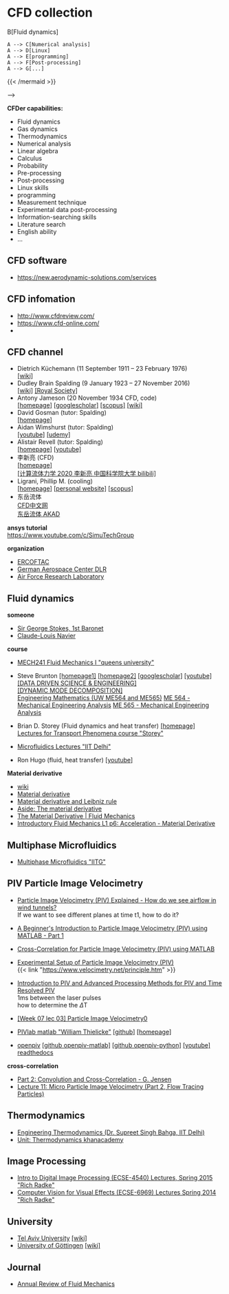 # CFD collection


<!-- 

{{< mermaid >}}
graph LR;
    A{CFD required skills} --> B[Fluid dynamics]
    A --> C[Numerical analysis]
    A --> D[Linux]
    A --> E[programming]
    A --> F[Post-processing]
    A --> G[...]
{{< /mermaid >}} 

-->

**CFDer capabilities:**
* Fluid dynamics
* Gas dynamics
* Thermodynamics
* Numerical analysis
* Linear algebra
* Calculus
* Probability
* Pre-processing
* Post-processing
* Linux skills
* programming
* Measurement technique
* Experimental data post-processing
* Information-searching skills
* Literature search
* English ability
* ...

## CFD software
- https://new.aerodynamic-solutions.com/services

## CFD infomation
- http://www.cfdreview.com/
- https://www.cfd-online.com/
- 

## CFD channel
* Dietrich Küchemann (11 September 1911 – 23 February 1976)  
[[wiki]](https://en.wikipedia.org/wiki/Dietrich_K%C3%BCchemann)  
* Dudley Brain Spalding (9 January 1923 – 27 November 2016)  
[[wiki]](https://www.wikiwand.com/en/Brian_Spalding) 
[[Royal Society]](https://royalsocietypublishing.org/doi/10.1098/rsbm.2018.0024) 
* Antony Jameson (20 November 1934 CFD, code)  
  [[homepage]](http://aero-comlab.stanford.edu/jameson/) 
  [[googlescholar]](https://scholar.google.com/citations?hl=en&user=74eUkXgAAAAJ&view_op=list_works&citft=1&email_for_op=dlxiaochemi%40gmail.com&sortby=pubdate) 
  [[scopus]](https://www.scopus.com/authid/detail.uri?origin=resultslist&authorId=57198148688&zone=) 
  [[wiki]](https://www.wikiwand.com/en/Antony_Jameson)  
* David Gosman (tutor: Spalding)  
[[homepage]](https://www.imperial.ac.uk/people/d.gosman/publications.html) 
* Aidan Wimshurst (tutor: Spalding)    
[[youtube]](https://www.youtube.com/channel/UCcqQi9LT0ETkRoUu8eYaEkg) 
[[udemy]](https://www.udemy.com/user/aidan-wimshurst/)  
* Alistair Revell (tutor: Spalding)   
[[homepage]](https://www.research.manchester.ac.uk/portal/en/researchers/alistair-revell(cffb9116-feac-4456-b611-8fa157f426ac).html) 
[[youtube]](https://www.youtube.com/user/mcji8ar2/videos)  
* 李新亮 (CFD)  
[[homepage]](http://sourcedb.imech.cas.cn/zw/rck0/zgjzj/gwqtdlx/201211/t20121129_3694922.html)  
[[计算流体力学 2020 李新亮 中国科学院大学 bilibili]](https://www.bilibili.com/video/BV1GT4y1G7NA)  
* Ligrani, Phillip M.  (cooling)  
[[homepage]](https://www.uah.edu/eng/departments/mae/faculty-staff/phillip-ligrani)
[[personal website]](https://ligrani.com/)
[[scopus]](https://www.scopus.com/authid/detail.uri?authorId=7007125186)  
* 东岳流体  
[CFD中文网](https://cfd-china.com/)  
[东岳流体 AKAD](http://dyfluid.com/)  

**ansys tutorial**  
https://www.youtube.com/c/SimuTechGroup

**organization**  

* [ERCOFTAC](https://www.ercoftac.org/)  
* [German Aerospace Center DLR](https://www.dlr.de/EN/Home/home_node.html)
* [Air Force Research Laboratory](https://www.afrl.af.mil/)

## Fluid dynamics
**someone**
- [Sir George Stokes, 1st Baronet](https://en.wikipedia.org/wiki/Sir_George_Stokes,_1st_Baronet)
- [Claude-Louis Navier](https://en.wikipedia.org/wiki/Claude-Louis_Navier)

**course**

* [MECH241 Fluid Mechanics I "queens university"](https://www.youtube.com/channel/UC7rvAZwkBWhJdTKb6guga4A/playlists)   

* Steve Brunton
  [[homepage1]](https://www.me.washington.edu/facultyfinder/steve-brunton)
  [[homepage2]](https://www.eigensteve.com/)
  [[googlescholar]](https://scholar.google.com/citations?hl=en&user=TjzWdigAAAAJ&view_op=list_works&citft=1&email_for_op=dlxiaochemi%40gmail.com&gmla=AJsN-F6YNUOTnS738rn1IHs1_SpA6gCVT0k-nxlRvI3RGBt--t9O9XEHAwEAGR37HZ3maJSdXDJtIPi6CMDutijzixG0-QhtyVKJRwKLXv2OJk7LWHA8qondQ87X9EZpkfcJh6zsO2nebbLHoVfiHWHpQg9PhTBqGd6zcnL4HG09aC47YGTQWOcf0WFJ7XCmAHHik_PyiiqCxHEd5YHcZJYvyj__BDBdgDAEzScObXdj-qT1U7hBh6HDHSw1ntqhNK_hwxGNH9AI)
  [[youtube]](https://www.youtube.com/c/Eigensteve/featured)  
  [[DATA DRIVEN SCIENCE & ENGINEERING]](http://databookuw.com/)  
  [[DYNAMIC MODE DECOMPOSITION]](http://dmdbook.com/)  
  [Engineering Mathematics (UW ME564 and ME565)](https://www.youtube.com/playlist?list=PLMrJAkhIeNNR2W2sPWsYxfrxcASrUt_9j)
  [ME 564 - Mechanical Engineering Analysis](http://faculty.washington.edu/sbrunton/me564/)
  [ME 565 - Mechanical Engineering Analysis](http://faculty.washington.edu/sbrunton/me565/)  
* Brian D. Storey (Fluid dynamics and heat transfer)
  [[homepage]](http://faculty.olin.edu/bstorey/)  
  [Lectures for Transport Phenomena course "Storey"](https://www.youtube.com/playlist?list=PLwAYtqaThyg97crC9yjdmUsNmtcai3pFP)  
* [Microfluidics Lectures "IIT Delhi"](https://www.youtube.com/playlist?list=PLKQAlM7GPLR1BlDadwMhIT6kk8YgpjQxm)  
* Ron Hugo (fluid, heat transfer)
  [[youtube]](https://www.youtube.com/channel/UCrRKDc1uHcif575CQexIA5Q) 

**Material derivative**

* [wiki](https://www.wikiwand.com/en/Material_derivative)  
* [Material derivative](https://www.youtube.com/watch?v=BLVY69SYVBQ)  
* [Material derivative and Leibniz rule](https://www.youtube.com/watch?v=8tHpMMF4RQ0)  
* [Aside: The material derivative](https://www.youtube.com/watch?v=l4F2bZgwcpU)  
* [The Material Derivative | Fluid Mechanics](https://www.youtube.com/watch?v=xlxK0VuY9yY)  
* [Introductory Fluid Mechanics L1 p6: Acceleration - Material Derivative](https://www.youtube.com/watch?v=E71ZRi1cdIQ)  

## Multiphase Microfluidics
* [Multiphase Microfluidics "IITG"](https://www.youtube.com/playlist?list=PLC25ItV4rcpdcMPaHObUHhIOUAgJbrZjx)  

## PIV Particle Image Velocimetry
* [Particle Image Velocimetry (PIV) Explained - How do we see airflow in wind tunnels?](https://www.youtube.com/watch?v=JbuuhpQCWz8)  
If we want to see different planes at time t1, how to do it?  
* [A Beginner's Introduction to Particle Image Velocimetry (PIV) using MATLAB - Part 1](https://www.youtube.com/watch?v=OZ6AKMA7zFY&feature=emb_rel_end)  
* [Cross-Correlation for Particle Image Velocimetry (PIV) using MATLAB](https://www.youtube.com/watch?v=C6qefvUx7T0&feature=emb_rel_end)  
* [Experimental Setup of Particle Image Velocimetry (PIV)](https://www.youtube.com/watch?v=noQGz2DrMXk&t=431s)  
{{< link "https://www.velocimetry.net/principle.htm" >}}

* [Introduction to PIV and Advanced Processing Methods for PIV and Time Resolved PIV](https://www.youtube.com/watch?v=EAE-33uRQiI)  
1ms between the laser pulses  
how to determine the $\Delta$T  
* [[Week 07 lec 03] Particle Image Velocimetry0](https://www.youtube.com/watch?v=M21PQ52q_oc)  

* [PIVlab matlab "William Thielicke"](https://www.mathworks.com/matlabcentral/fileexchange/27659-pivlab-particle-image-velocimetry-piv-tool-with-gui?s_tid=FX_rc3_behav)
  [[github]](https://github.com/Shrediquette/PIVlab)
  [[homepage]](https://www.blogger.com/profile/01217178163189555726)  

* [openpiv](http://www.openpiv.net/openpiv-matlab/)
  [[github openpiv-matlab]](https://github.com/OpenPIV/openpiv-matlab)
  [[github openpiv-python]](https://github.com/OpenPIV/openpiv-python)
  [[youtube]](https://www.youtube.com/channel/UCMgp5JQQtqn9vXcrbuMefXw/featured)  
  [readthedocs](https://openpiv.readthedocs.io/en/latest/index.html)  
  

**cross-correlation**

* [Part 2: Convolution and Cross-Correlation - G. Jensen](https://www.youtube.com/watch?v=MQm6ZP1F6ms)  
* [Lecture 11: Micro Particle Image Velocimetry (Part 2, Flow Tracing Particles)](https://www.youtube.com/watch?v=Pj7BCBQfpX4&list=PLKQAlM7GPLR1BlDadwMhIT6kk8YgpjQxm&index=10)  







## Thermodynamics
* [Engineering Thermodynamics (Dr. Supreet Singh Bahga, IIT Delhi)](https://www.youtube.com/playlist?list=PLKQAlM7GPLR14jnA53I2jMfejfmArEmQe)
* [Unit: Thermodynamics khanacademy](https://www.khanacademy.org/science/physics/thermodynamics)


## Image Processing
* [Intro to Digital Image Processing (ECSE-4540) Lectures, Spring 2015 "Rich Radke"](https://www.youtube.com/playlist?list=PLuh62Q4Sv7BUf60vkjePfcOQc8sHxmnDX)  
* [Computer Vision for Visual Effects (ECSE-6969) Lectures Spring 2014 "Rich Radke"](https://www.youtube.com/playlist?list=PLuh62Q4Sv7BUJlKlt84HFqSWfW36MDd5a)





## University
* [Tel Aviv University](https://english.tau.ac.il/)  [[wiki]](https://www.wikiwand.com/en/Tel_Aviv_University)
* [University of Göttingen](https://www.uni-goettingen.de/en/1.html)  [[wiki]](https://en.wikipedia.org/wiki/University_of_G%C3%B6ttingen)
## Journal
* [Annual Review of Fluid Mechanics](https://www.annualreviews.org/journal/fluid)  



<!-- {{< link "" >}}   -->
